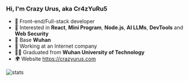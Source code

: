 ### Hi, I'm Crazy Urus, aka Cr4zYuRu5

- 🔭 Front-end/Full-stack developer
- 🍋 Interested in **React**, **Mini Program**, **Node.js**, **AI LLMs**, **DevTools** and **Web Security**
- 📍 Base **Wuhan**
- 💼 Working at an Internet company
- 👨‍🎓 Graduated from **Wuhan University of Technology**
- 🌍 Website https://crazyurus.com

![stats](https://github-readme-stats.vercel.app/api?username=crazyurus)
